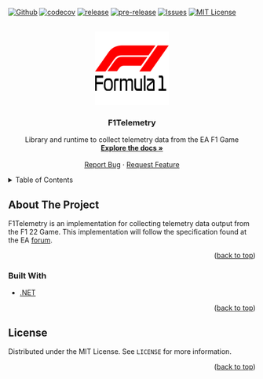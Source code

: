 <div id="top"></div>

[![Github][github-shield]][action-url]
[![codecov][codecov-shield]][codecov-url]
[![release][release-shield]][release-url]
[![pre-release][pre-release-shield]][release-url]
[![Issues][issues-shield]][issues-url]
[![MIT License][license-shield]][license-url]
<!--[![LinkedIn][linkedin-shield]][linkedin-url]-->



<!-- PROJECT LOGO -->
<br />
<div align="center">
  <a href="https://github.com/idarb-oss/F1Telemetry-dotnet">
    <img src="docs/img/f1.svg" alt="Logo" width="150" height="150">
  </a>

<h3 align="center">F1Telemetry</h3>

  <p align="center">
    Library and runtime to collect telemetry data from the EA F1 Game
    <br />
    <a href="https://f1telemetry.idar-oss.com/"><strong>Explore the docs »</strong></a>
    <br />
    <br />
    <!--
    <a href="https://github.com/idarb-oss/F1Telemetry-dotnet">View Demo</a>
    ·-->
    <a href="https://github.com/idarb-oss/F1Telemetry-dotnet/issues">Report Bug</a>
    ·
    <a href="https://github.com/idarb-oss/F1Telemetry-dotnet/issues">Request Feature</a>
  </p>
</div>



<!-- TABLE OF CONTENTS -->
<details>
  <summary>Table of Contents</summary>
  <ol>
    <li>
      <a href="#about-the-project">About The Project</a>
      <ul>
        <li><a href="#built-with">Built With</a></li>
      </ul>
    </li>
    <!--<li>
      <a href="#getting-started">Getting Started</a>
      <ul>
        <li><a href="#prerequisites">Prerequisites</a></li>
        <li><a href="#installation">Installation</a></li>
      </ul>
    </li>-->
    <!--<li><a href="#usage">Usage</a></li>-->
    <!--<li><a href="#roadmap">Roadmap</a></li>-->
    <!--<li><a href="#contributing">Contributing</a></li>-->
    <li><a href="#license">License</a></li>
    <!--<li><a href="#contact">Contact</a></li>-->
    <!--<li><a href="#acknowledgments">Acknowledgments</a></li>-->
  </ol>
</details>



<!-- ABOUT THE PROJECT -->
## About The Project

<!--[![Product Name Screen Shot][product-screenshot]](https://example.com)-->

F1Telemetry is an implementation for collecting telemetry data output from the F1 22 Game. This implementation will follow the 
specification found at the EA [forum](https://answers.ea.com/t5/General-Discussion/F1-22-UDP-Specification/m-p/11551274#M2321).

<p align="right">(<a href="#top">back to top</a>)</p>



### Built With

* [.NET](https://dotnet.microsoft.com/)

<p align="right">(<a href="#top">back to top</a>)</p>


<!-- GETTING STARTED
## Getting Started

This is an example of how you may give instructions on setting up your project locally.
To get a local copy up and running follow these simple example steps.

### Prerequisites

This is an example of how to list things you need to use the software and how to install them.
* npm
  ```sh
  npm install npm@latest -g
  ```

### Installation

1. Get a free API Key at [https://example.com](https://example.com)
2. Clone the repo
   ```sh
   git clone https://github.com/idarb-oss/F1Telemetry-dotnet.git
   ```
3. Install NPM packages
   ```sh
   npm install
   ```
4. Enter your API in `config.js`
   ```js
   const API_KEY = 'ENTER YOUR API';
   ```

<p align="right">(<a href="#top">back to top</a>)</p>
 -->


<!-- USAGE EXAMPLES
## Usage

Use this space to show useful examples of how a project can be used. Additional screenshots, code examples and demos work well in this space. You may also link to more resources.

_For more examples, please refer to the [Documentation](https://example.com)_

<p align="right">(<a href="#top">back to top</a>)</p>
-->


<!-- ROADMAP
## Roadmap

- [] Feature 1
- [] Feature 2
- [] Feature 3
    - [] Nested Feature

See the [open issues](https://github.com/idarb-oss/F1Telemetry-dotnet/issues) for a full list of proposed features (and known issues).

<p align="right">(<a href="#top">back to top</a>)</p>
 -->


<!-- CONTRIBUTING
## Contributing

Contributions are what make the open source community such an amazing place to learn, inspire, and create. Any contributions you make are **greatly appreciated**.

If you have a suggestion that would make this better, please fork the repo and create a pull request. You can also simply open an issue with the tag "enhancement".
Don't forget to give the project a star! Thanks again!

1. Fork the Project
2. Create your Feature Branch (`git checkout -b feature/AmazingFeature`)
3. Commit your Changes (`git commit -m 'Add some AmazingFeature'`)
4. Push to the Branch (`git push origin feature/AmazingFeature`)
5. Open a Pull Request

<p align="right">(<a href="#top">back to top</a>)</p>
 -->


<!-- LICENSE -->
## License

Distributed under the MIT License. See `LICENSE` for more information.

<p align="right">(<a href="#top">back to top</a>)</p>



<!-- CONTACT
## Contact

Your Name - [@twitter_handle](https://twitter.com/twitter_handle) - email@email_client.com

Project Link: [https://github.com/idarb-oss/F1Telemetry-dotnet](https://github.com/idarb-oss/F1Telemetry-dotnet)

<p align="right">(<a href="#top">back to top</a>)</p>
-->


<!-- ACKNOWLEDGMENTS
## Acknowledgments

* []()
* []()
* []()

<p align="right">(<a href="#top">back to top</a>)</p>
-->


<!-- MARKDOWN LINKS & IMAGES -->
<!-- https://www.markdownguide.org/basic-syntax/#reference-style-links -->
[contributors-shield]: https://img.shields.io/github/contributors/idarb-oss/alinea-tenant.svg?style=for-the-badge
[contributors-url]: https://github.com/idarb-oss/F1Telemetry-dotnet/graphs/contributors
[forks-shield]: https://img.shields.io/github/forks/idarb-oss/alinea-tenant.svg?style=for-the-badge
[forks-url]: https://github.com/idarb-oss/F1Telemetry-dotnet/network/members
[stars-shield]: https://img.shields.io/github/stars/idarb-oss/alinea-tenant.svg?style=for-the-badge
[stars-url]: https://github.com/idarb-oss/F1Telemetry-dotnet/stargazers
[issues-shield]: https://img.shields.io/github/issues/idarb-oss/alinea-tenant.svg?style=for-the-badge
[issues-url]: https://github.com/idarb-oss/F1Telemetry-dotnet/issues
[license-shield]: https://img.shields.io/github/license/idarb-oss/alinea-tenant.svg?style=for-the-badge
[license-url]: https://github.com/idarb-oss/F1Telemetry-dotnet/blob/master/LICENSE
[linkedin-shield]: https://img.shields.io/badge/-LinkedIn-black.svg?style=for-the-badge&logo=linkedin&colorB=555
[linkedin-url]: https://linkedin.com/in/linkedin_username
[product-screenshot]: images/screenshot.png
[codecov-shield]: https://img.shields.io/codecov/c/github/idarb-oss/alinea-tenant/main?style=for-the-badge&token=1TU3O38DYG
[codecov-url]: https://codecov.io/gh/idarb-oss/alinea-tenant
[github-shield]: https://img.shields.io/github/workflow/status/idarb-oss/alinea-tenant/Alinea%20Tenant%20Test%20&%20Release?style=for-the-badge
[action-url]: https://github.com/idarb-oss/F1Telemetry-dotnet/actions/workflows/dotnet.yaml
[release-shield]: https://img.shields.io/github/v/release/idarb-oss/alinea-tenant?include_prereleases&style=for-the-badge
[pre-release-shield]: https://img.shields.io/github/v/release/idarb-oss/alinea-tenant?include_prereleases&label=pre%20release&style=for-the-badge
[release-url]: https://github.com/idarb-oss/F1Telemetry-dotnet/releases
